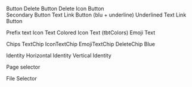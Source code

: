 Button
  Delete Button
  Delete Icon Button  
  Secondary Button
  Text Link Button (blu + underline)
  Underlined Text Link Button

Prefix text
  Icon Text
    Colored Icon Text (tbtColors)
  Emoji Text

Chips
  TextChip
  IconTextChip
  EmojiTextChip
  DeleteChip
    Blue

Identity
  Horizontal Identity
  Vertical Identity

Page selector

File Selector